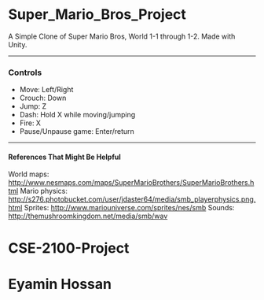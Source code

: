 # Super_Mario_Bros_Project

A Simple Clone of Super Mario Bros, World 1-1 through 1-2. Made with Unity.

***
### Controls
* Move: Left/Right
* Crouch: Down
* Jump: Z
* Dash: Hold X while moving/jumping
* Fire: X
* Pause/Unpause game: Enter/return

***
#### References That Might Be Helpful
World maps: http://www.nesmaps.com/maps/SuperMarioBrothers/SuperMarioBrothers.html
Mario physics: http://s276.photobucket.com/user/jdaster64/media/smb_playerphysics.png.html
Sprites: http://www.mariouniverse.com/sprites/nes/smb
Sounds: http://themushroomkingdom.net/media/smb/wav


# CSE-2100-Project
# Eyamin Hossan

